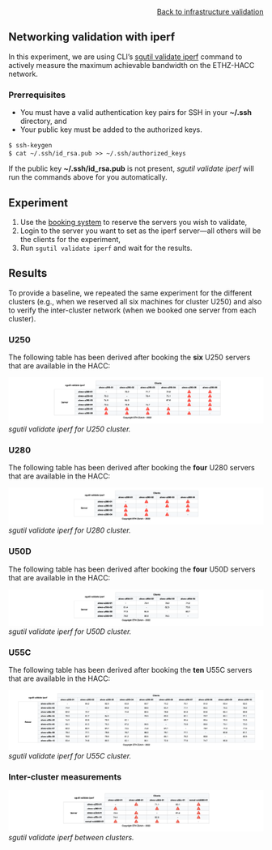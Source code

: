 <div id="readme" class="Box-body readme blob js-code-block-container">
<article class="markdown-body entry-content p-3 p-md-6" itemprop="text">
<p align="right">
<a href="https://github.com/fpgasystems/hacc/blob/main/infrastructure-validation/README.md#infrastructure-validation">Back to infrastructure validation</a>
</p>

# Networking validation with iperf
In this experiment, we are using CLI’s [sgutil validate iperf](../../CLI/docs/sgutil-validate.md#sgutil-validate-iperf) command to actively measure the maximum achievable bandwidth on the ETHZ-HACC network.

### Prerrequisites
* You must have a valid authentication key pairs for SSH in your **~/.ssh** directory, and
* Your public key must be added to the authorized keys. 

```
$ ssh-keygen
$ cat ~/.ssh/id_rsa.pub >> ~/.ssh/authorized_keys
```

If the public key **~/.ssh/id_rsa.pub** is not present, *sgutil validate iperf* will run the commands above for you automatically.

## Experiment
1. Use the [booking system](https://alveo-booking.ethz.ch/login.php) to reserve the servers you wish to validate,
2. Login to the server you want to set as the iperf server—all others will be the clients for the experiment,
3. Run ```sgutil validate iperf``` and wait for the results.

## Results
To provide a baseline, we repeated the same experiment for the different clusters (e.g., when we reserved all six machines for cluster U250) and also to verify the inter-cluster network (when we booked one server from each cluster).

### U250
The following table has been derived after booking the **six** U250 servers that are available in the HACC:

![sgutil validate iperf for U250 cluster.](./U250.png "sgutil validate iperf for U250 cluster.")
*sgutil validate iperf for U250 cluster.*

### U280
The following table has been derived after booking the **four** U280 servers that are available in the HACC:

![sgutil validate iperf for U280 cluster.](./U280.png "sgutil validate iperf for U280 cluster.")
*sgutil validate iperf for U280 cluster.*

### U50D
The following table has been derived after booking the **four** U50D servers that are available in the HACC:

![sgutil validate iperf for U50D cluster.](./U50D.png "sgutil validate iperf for U50D cluster.")
*sgutil validate iperf for U50D cluster.*

### U55C
The following table has been derived after booking the **ten** U55C servers that are available in the HACC:

![sgutil validate iperf for U55C cluster.](./U55C.png "sgutil validate iperf for U250 cluster.")
*sgutil validate iperf for U55C cluster.*

### Inter-cluster measurements

![sgutil validate iperf between clusters.](./inter-cluster.png "sgutil validate iperf between clusters.")
*sgutil validate iperf between clusters.*